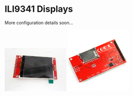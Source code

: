# ILI9341 Displays

More configuration details soon...
<p align="left">
<img src="images/pic1.jpg" width="200" />  
<img src="images/pic2.jpg" width="200" /> 
<br>